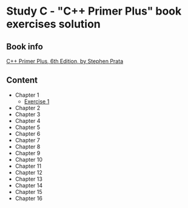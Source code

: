 # Study С - "C++ Primer Plus" book exercises solution

## Book info
[C++ Primer Plus, 6th Edition, by Stephen Prata](https://www.amazon.com/Primer-Plus-6th-Developers-Library/dp/0321776402)

## Content
* Chapter 1
	* [Exercise 1](https://github.com/kudraem/study-cpp-primer-plus-book-exercises/blob/main/chapter_2/exercise_2_1/solution.c)
* Chapter 2
* Chapter 3
* Chapter 4
* Chapter 5
* Chapter 6
* Chapter 7
* Chapter 8
* Chapter 9
* Chapter 10
* Chapter 11
* Chapter 12
* Chapter 13
* Chapter 14
* Chapter 15
* Chapter 16